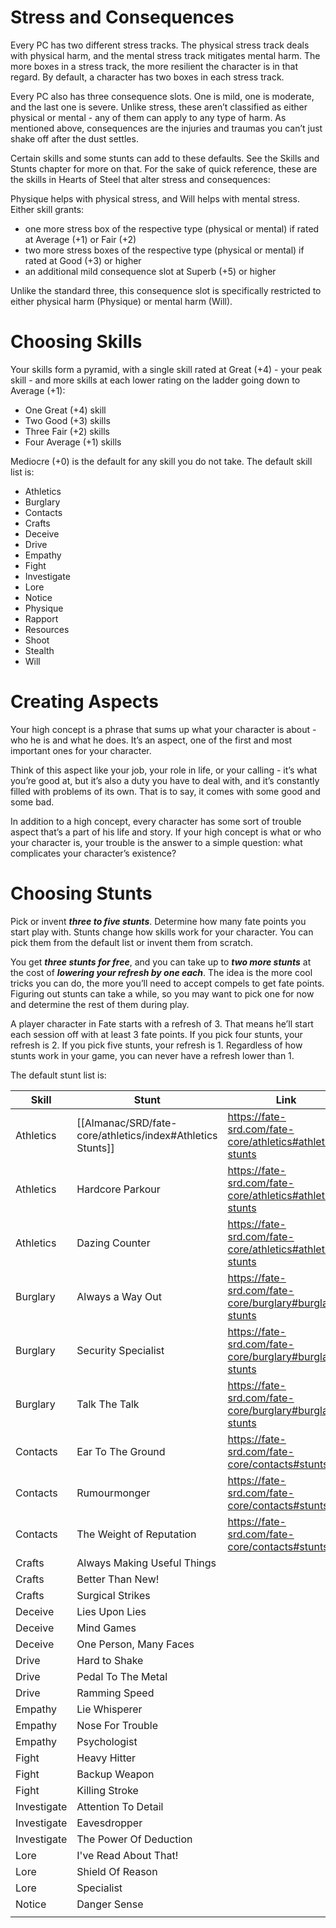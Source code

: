 # Stress and Consequences
Every PC has two different stress tracks. The physical stress track deals with physical harm, and the mental stress track mitigates mental harm. The more boxes in a stress track, the more resilient the character is in that regard. By default, a character has two boxes in each stress track.

Every PC also has three consequence slots. One is mild, one is moderate, and the last one is severe. Unlike stress, these aren’t classified as either physical or mental - any of them can apply to any type of harm. As mentioned above, consequences are the injuries and traumas you can’t just shake off after the dust settles.

Certain skills and some stunts can add to these defaults. See the Skills and Stunts chapter for more on that. For the sake of quick reference, these are the skills in Hearts of Steel that alter stress and consequences:

Physique helps with physical stress, and Will helps with mental stress. Either skill grants: 
- one more stress box of the respective type (physical or mental) if rated at Average (+1) or Fair (+2)
- two more stress boxes of the respective type (physical or mental) if rated at Good (+3) or higher
- an additional mild consequence slot at Superb (+5) or higher

Unlike the standard three, this consequence slot is specifically restricted to either physical harm (Physique) or mental harm (Will).

# Choosing Skills

Your skills form a pyramid, with a single skill rated at Great (+4) - your peak skill - and more skills at each lower rating on the ladder going down to Average (+1):

- One Great (+4) skill
- Two Good (+3) skills
- Three Fair (+2) skills
- Four Average (+1) skills

Mediocre (+0) is the default  for any skill you do not take. The default skill list is:
- Athletics
- Burglary
- Contacts
- Crafts
- Deceive
- Drive
- Empathy
- Fight
- Investigate
- Lore
- Notice
- Physique
- Rapport
- Resources
- Shoot
- Stealth
- Will

# Creating Aspects

Your high concept is a phrase that sums up what your character is about - who he is and what he does. It’s an aspect, one of the first and most important ones for your character.

Think of this aspect like your job, your role in life, or your calling - it’s what you’re good at, but it’s also a duty you have to deal with, and it’s constantly filled with problems of its own. That is to say, it comes with some good and some bad.

In addition to a high concept, every character has some sort of trouble aspect that’s a part of his life and story. If your high concept is what or who your character is, your trouble is the answer to a simple question: what complicates your character’s existence?

# Choosing Stunts

Pick or invent ***three to five stunts***. Determine how many fate points you start play with. Stunts change how skills work for your character. You can pick them from the default list or invent them from scratch.

You get ***three stunts for free***, and you can take up to ***two more stunts*** at the cost of ***lowering your refresh by one each***. The idea is the more cool tricks you can do, the more you’ll need to accept compels to get fate points. Figuring out stunts can take a while, so you may want to pick one for now and determine the rest of them during play.

A player character in Fate starts with a refresh of 3. That means he’ll start each session off with at least 3 fate points. If you pick four stunts, your refresh is 2. If you pick five stunts, your refresh is 1. Regardless of how stunts work in your game, you can never have a refresh lower than 1.

The default stunt list is:

| Skill       | Stunt                       | Link                                                      |
| ----------- | --------------------------- | --------------------------------------------------------- |
| Athletics   | [[Almanac/SRD/fate-core/athletics/index#Athletics Stunts]]                    | https://fate-srd.com/fate-core/athletics#athletics-stunts |
| Athletics   | Hardcore Parkour            | https://fate-srd.com/fate-core/athletics#athletics-stunts |
| Athletics   | Dazing Counter              | https://fate-srd.com/fate-core/athletics#athletics-stunts |
| Burglary    | Always a Way Out            | https://fate-srd.com/fate-core/burglary#burglary-stunts   |
| Burglary    | Security Specialist         | https://fate-srd.com/fate-core/burglary#burglary-stunts   |
| Burglary    | Talk The Talk               | https://fate-srd.com/fate-core/burglary#burglary-stunts   |
| Contacts    | Ear To The Ground           | https://fate-srd.com/fate-core/contacts#stunts            |
| Contacts    | Rumourmonger                | https://fate-srd.com/fate-core/contacts#stunts            |
| Contacts    | The Weight of Reputation    | https://fate-srd.com/fate-core/contacts#stunts            |
| Crafts      | Always Making Useful Things |                                                           |
| Crafts      | Better Than New!            |                                                           |
| Crafts      | Surgical Strikes            |                                                           |
| Deceive     | Lies Upon Lies              |                                                           |
| Deceive     | Mind Games                  |                                                           |
| Deceive     | One Person, Many Faces      |                                                           |
| Drive       | Hard to Shake               |                                                           |
| Drive       | Pedal To The Metal          |                                                           |
| Drive       | Ramming Speed               |                                                           |
| Empathy     | Lie Whisperer               |                                                           |
| Empathy     | Nose For Trouble            |                                                           |
| Empathy     | Psychologist                |                                                           |
| Fight       | Heavy Hitter                |                                                           |
| Fight       | Backup Weapon               |                                                           |
| Fight       | Killing Stroke              |                                                           |
| Investigate | Attention To Detail         |                                                           |
| Investigate | Eavesdropper                |                                                           |
| Investigate | The Power Of Deduction      |                                                           |
| Lore        | I've Read About That!       |                                                           |
| Lore        | Shield Of Reason            |                                                           |
| Lore        | Specialist                  |                                                           |
| Notice      | Danger Sense                |                                                           |
|             |                             |                                                           |

